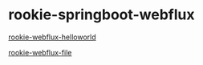 # rookie-springboot-webflux
[rookie-webflux-helloworld](.\rookie-webflux-helloworld\README.md)

[rookie-webflux-file](.\rookie-webflux-file\README.md)

